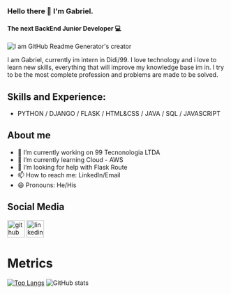 ### Hello there 👋 I'm Gabriel.
#### The next BackEnd Junior Developer 💻

![I am GitHub Readme Generator's creator](https://pbs.twimg.com/media/FyiEZgiWcAEHQwX?format=jpg&name=small)


I am Gabriel, currently im intern in Didi/99. I love technology and i love to learn new skills, 
everything that will improve my knowledge base im in. I try to be the most complete profession 
and problems are made to be solved.

## Skills and Experience:

* PYTHON / DJANGO / FLASK / HTML&CSS / JAVA / SQL / JAVASCRIPT

## About me 

- 🔭 I’m currently working on 99 Tecnonologia LTDA 
- 🌱 I’m currently learning Cloud - AWS 
- 🤔 I’m looking for help with Flask Route  
- 📫 How to reach me: Linkedln/Email 
- 😄 Pronouns: He/His 

## Social Media

[<img src='https://cdn.jsdelivr.net/npm/simple-icons@3.0.1/icons/github.svg' alt='github' height='40'>](https://github.com/overcrown)  [<img src='https://cdn.jsdelivr.net/npm/simple-icons@3.0.1/icons/linkedin.svg' alt='linkedin' height='40'>](https://www.linkedin.com/in/https://www.linkedin.com/in/gabriel-brito-268470132?lipi=urn%3Ali%3Apage%3Ad_flagship3_profile_view_base_contact_details%3B%2F2LhNp7dRVykpcyPgNzljg%3D%3D/)  


# Metrics

[![Top Langs](https://github-readme-stats.vercel.app/api/top-langs/?username=overcrown)](https://github.com/anuraghazra/github-readme-stats) ![GitHub stats](https://github-readme-stats.vercel.app/api?username=overcrown&show_icons=true)  

